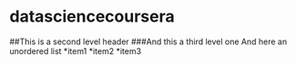 # datasciencecoursera
##This is a second level header
###And this a third level one
And here an unordered list
*item1
*item2
*item3

